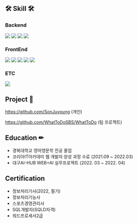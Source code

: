 ## 🛠 Skill 🛠 

### Backend
<img src="https://img.shields.io/badge/JAVA-007396?style=for-the-badge&logo=java&logoColor=white"> <img src="https://img.shields.io/badge/Spring-6DB33F?style=for-the-badge&logo=Spring&logoColor=white"> 
<img src="https://img.shields.io/badge/Spring Boot-6DB33F?style=for-the-badge&logo=SpringBoot&logoColor=white">
<img src="https://img.shields.io/badge/mariaDB-003545?style=for-the-badge&logo=mariaDB&logoColor=white">

### FrontEnd
<img src="https://img.shields.io/badge/javascript-F7DF1E?style=for-the-badge&logo=javascript&logoColor=black"> <img src="https://img.shields.io/badge/html-E34F26?style=for-the-badge&logo=html5&logoColor=white">
<img src="https://img.shields.io/badge/css-1572B6?style=for-the-badge&logo=css3&logoColor=white">
<img src="https://img.shields.io/badge/react-61DAFB?style=for-the-badge&logo=react&logoColor=black">
<img src="https://img.shields.io/badge/bootstrap-7952B3?style=for-the-badge&logo=bootstrap&logoColor=white">

### ETC
<img src="https://img.shields.io/badge/github-181717?style=for-the-badge&logo=github&logoColor=white">

## Project 📒 

https://github.com/SonJuyoung (개인)

https://github.com/WhatToDoSBS/WhatToDo (팀 프로젝트)

## Education ✏
- 경북대학교 영어영문학 전공 졸업
- 코리아IT아카데미 웹 개발자 양성 과정 수료 (2021.09 ~ 2022.03)
- 대구AI-HUB WEB+AI 실무프로젝트 (2022. 03 ~ 2022. 04)

## Certification
- 정보처리기사(2022, 필기)
- 정보처리기능사
- 스포츠경영관리사
- SQL개발자(SQLD자격)
- 워드프로세서2급
